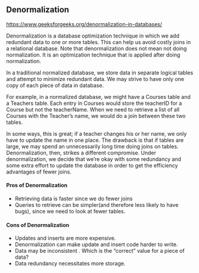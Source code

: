## Denormalization
https://www.geeksforgeeks.org/denormalization-in-databases/

Denormalization is a database optimization technique in which we add redundant data to one or more tables. This can help us avoid costly joins in a relational database. Note that denormalization does not mean not doing normalization. It is an optimization technique that is applied after doing normalization. 

In a traditional normalized database, we store data in separate logical tables and attempt to minimize redundant data. We may strive to have only one copy of each piece of data in database. 

For example, in a normalized database, we might have a Courses table and a Teachers table. Each entry in Courses would store the teacherID for a Course but not the teacherName. When we need to retrieve a list of all Courses with the Teacher’s name, we would do a join between these two tables. 

In some ways, this is great; if a teacher changes his or her name, we only have to update the name in one place. 
The drawback is that if tables are large, we may spend an unnecessarily long time doing joins on tables. 
Denormalization, then, strikes a different compromise. Under denormalization, we decide that we’re okay with some redundancy and some extra effort to update the database in order to get the efficiency advantages of fewer joins. 

#### Pros of Denormalization

* Retrieving data is faster since we do fewer joins
* Queries to retrieve can be simpler(and therefore less likely to have bugs), since we need to look at fewer tables.

#### Cons of Denormalization

* Updates and inserts are more expensive.
* Denormalization can make update and insert code harder to write.
* Data may be inconsistent . Which is the “correct” value for a piece of data?
* Data redundancy necessitates more storage.